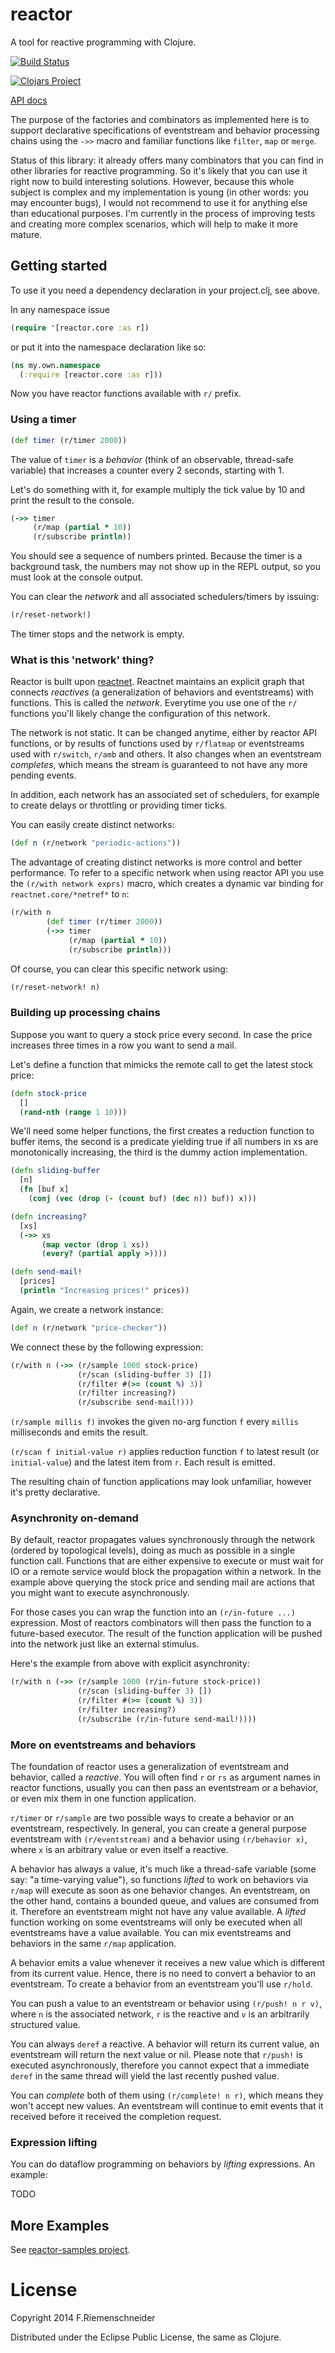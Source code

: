 # reactor

A tool for reactive programming with Clojure.

[![Build Status](https://travis-ci.org/friemen/reactor.png?branch=master)](https://travis-ci.org/friemen/reactor)

[![Clojars Project](http://clojars.org/reactor/latest-version.svg)](http://clojars.org/reactor)

[API docs](http://friemen.github.com/reactor)

The purpose of the factories and combinators as implemented here 
is to support declarative specifications of eventstream and behavior
processing chains using the `->>` macro and familiar functions
like `filter`, `map` or `merge`.

Status of this library: it already offers many combinators that you
can find in other libraries for reactive programming. So it's likely
that you can use it right now to build interesting solutions. However,
because this whole subject is complex and my implementation is young
(in other words: you may encounter bugs), I would not recommend to use
it for anything else than educational purposes.  I'm currently in the
process of improving tests and creating more complex scenarios, which
will help to make it more mature.


## Getting started

To use it you need a dependency declaration in your project.clj, see above.

In any namespace issue

```clojure
(require '[reactor.core :as r])
```

or put it into the namespace declaration like so:

```clojure
(ns my.own.namespace
  (:require [reactor.core :as r]))
```

Now you have reactor functions available with `r/` prefix.


### Using a timer

```clojure
(def timer (r/timer 2000))
```

The value of `timer` is a *behavior* (think of an observable,
thread-safe variable) that increases a counter every 2
seconds, starting with 1.

Let's do something with it, for example multiply the tick value by 10
and print the result to the console.

```clojure
(->> timer
     (r/map (partial * 10))
     (r/subscribe println))
```

You should see a sequence of numbers printed. Because the timer is a
background task, the numbers may not show up in the REPL output, so
you must look at the console output.

You can clear the *network* and all associated schedulers/timers
by issuing:

```clojure
(r/reset-network!)
```

The timer stops and the network is empty.


### What is this 'network' thing?

Reactor is built upon
[reactnet](https://github.com/friemen/reactnet). Reactnet maintains an
explicit graph that connects *reactives* (a generalization of
behaviors and eventstreams) with functions. This is called the *network*.
Everytime you use one of the `r/` functions you'll likely change the
configuration of this network.

The network is not static. It can be changed anytime, either by
reactor API functions, or by results of functions used by `r/flatmap`
or eventstreams used with `r/switch`, `r/amb` and others. It also
changes when an eventstream *completes*, which means the stream is
guaranteed to not have any more pending events. 

In addition, each network has an associated set of schedulers, for
example to create delays or throttling or providing timer ticks.

You can easily create distinct networks:

```clojure
(def n (r/network "periodic-actions"))
```

The advantage of creating distinct networks is more control and better
performance.  To refer to a specific network when using reactor API
you use the `(r/with network exprs)` macro, which creates a dynamic
var binding for `reactnet.core/*netref*` to `n`:

```clojure
(r/with n
        (def timer (r/timer 2000))
		(->> timer
			 (r/map (partial * 10))
		     (r/subscribe println)))
```

Of course, you can clear this specific network using:

```clojure
(r/reset-network! n)
```

### Building up processing chains

Suppose you want to query a stock price every second. In case the
price increases three times in a row you want to send a mail.

Let's define a function that mimicks the remote call to get the
latest stock price:

```clojure
(defn stock-price
  []
  (rand-nth (range 1 10)))
```

We'll need some helper functions, the first creates a reduction
function to buffer items, the second is a predicate yielding true if
all numbers in xs are monotonically increasing, the third is the dummy
action implementation.

```clojure
(defn sliding-buffer
  [n]
  (fn [buf x]
    (conj (vec (drop (- (count buf) (dec n)) buf)) x)))

(defn increasing?
  [xs]
  (->> xs
       (map vector (drop 1 xs))
       (every? (partial apply >))))

(defn send-mail!
  [prices]
  (println "Increasing prices!" prices))
```

Again, we create a network instance:

```clojure
(def n (r/network "price-checker"))
```

We connect these by the following expression:


```clojure
(r/with n (->> (r/sample 1000 stock-price)
               (r/scan (sliding-buffer 3) [])
               (r/filter #(>= (count %) 3))
               (r/filter increasing?)
               (r/subscribe send-mail!)))
```

`(r/sample millis f)` invokes the given no-arg function `f` every
`millis` milliseconds and emits the result.

`(r/scan f initial-value r)` applies reduction function `f` to latest
result (or `initial-value`) and the latest item from `r`. Each result
is emitted.

The resulting chain of function applications may look unfamiliar,
however it's pretty declarative.


### Asynchronity on-demand

By default, reactor propagates values synchronously through the
network (ordered by topological levels), doing as much as possible in
a single function call. Functions that are either expensive to execute
or must wait for IO or a remote service would block the propagation
within a network. In the example above querying the stock price and
sending mail are actions that you might want to execute
asynchronously.

For those cases you can wrap the function into an `(r/in-future ...)`
expression. Most of reactors combinators will then pass the function
to a future-based executor. The result of the function application
will be pushed into the network just like an external stimulus.

Here's the example from above with explicit asynchronity:

```clojure
(r/with n (->> (r/sample 1000 (r/in-future stock-price))
               (r/scan (sliding-buffer 3) [])
               (r/filter #(>= (count %) 3))
               (r/filter increasing?)
               (r/subscribe (r/in-future send-mail!))))
```


### More on eventstreams and behaviors

The foundation of reactor uses a generalization of eventstream and
behavior, called a *reactive*. You will often find `r` or `rs` as
argument names in reactor functions, usually you can then pass an
eventstream or a behavior, or even mix them in one function
application.

`r/timer` or `r/sample` are two possible ways to create a behavior or
an eventstream, respectively. In general, you can create a general
purpose eventstream with `(r/eventstream)` and a behavior using
`(r/behavior x)`, where `x` is an arbitrary value or even itself a
reactive.

A behavior has always a value, it's much like a thread-safe variable
(some say: "a time-varying value"), so functions *lifted* to work on
behaviors via `r/map` will execute as soon as one behavior changes. An
eventstream, on the other hand, contains a bounded queue, and values
are consumed from it. Therefore an eventstream might not have any
value available.  A *lifted* function working on some eventstreams
will only be executed when all eventstreams have a value
available. You can mix eventstreams and behaviors in the same `r/map`
application.

A behavior emits a value whenever it receives a new value which is
different from its current value. Hence, there is no need to convert a
behavior to an eventstream. To create a behavior from an eventstream
you'll use `r/hold`.

You can push a value to an eventstream or behavior using `(r/push! n r
v)`, where `n` is the associated network, `r` is the reactive and `v`
is an arbitrarily structured value.

You can always `deref` a reactive. A behavior will return its current
value, an eventstream will return the next value or nil. Please note
that `r/push!` is executed asynchronously, therefore you cannot expect
that a immediate `deref` in the same thread will yield the last
recently pushed value.

You can *complete* both of them using `(r/complete! n r)`, which means
they won't accept new values. An eventstream will continue to emit
events that it received before it received the completion request.

### Expression lifting

You can do dataflow programming on behaviors by *lifting*
expressions. An example:

TODO




## More Examples

See [reactor-samples project](https://github.com/friemen/reactor-samples).



# License

Copyright 2014 F.Riemenschneider

Distributed under the Eclipse Public License, the same as Clojure.
